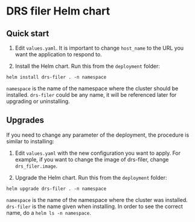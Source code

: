 # DRS filer Helm chart

## Quick start

1. Edit `values.yaml`. It is important to change `host_name` to the URL you want the application to respond to.

2. Install the Helm chart. Run this from the `deployment` folder:
```
helm install drs-filer . -n namespace
```
`namespace` is the name of the namespace where the cluster should be installed.
`drs-filer` could be any name, it will be referenced later for upgrading or uninstalling.

## Upgrades

If you need to change any parameter of the deployment, the procedure is similar to installing:

1. Edit `values.yaml` with the new configuration you want to apply. For example, if you want to change the image of drs-filer, change `drs_filer.image`.

2. Upgrade the Helm chart. Run this from the `deployment` folder:
```
helm upgrade drs-filer . -n namespace
```
`namespace` is the name of the namespace where the cluster was installed.
`drs-filer` is the name given when installing. In order to see the correct name, do a `helm ls -n namespace`.

